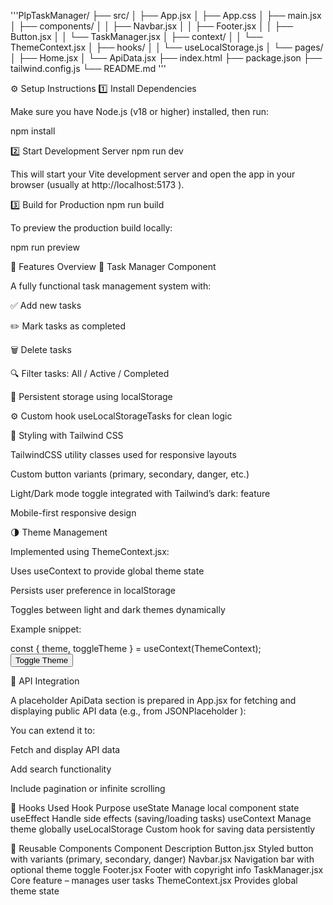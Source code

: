 
'''PlpTaskManager/
├── src/
│   ├── App.jsx
│   ├── App.css
│   ├── main.jsx
│   ├── components/
│   │   ├── Navbar.jsx
│   │   ├── Footer.jsx
│   │   ├── Button.jsx
│   │   └── TaskManager.jsx
│   ├── context/
│   │   └── ThemeContext.jsx
│   ├── hooks/
│   │   └── useLocalStorage.js
│   └── pages/
│       ├── Home.jsx
│       └── ApiData.jsx
├── index.html
├── package.json
├── tailwind.config.js
└── README.md
'''


⚙️ Setup Instructions
1️⃣ Install Dependencies

Make sure you have Node.js (v18 or higher) installed, then run:

npm install

2️⃣ Start Development Server
npm run dev


This will start your Vite development server and open the app in your browser (usually at http://localhost:5173
).

3️⃣ Build for Production
npm run build


To preview the production build locally:

npm run preview

🧩 Features Overview
🧠 Task Manager Component

A fully functional task management system with:

✅ Add new tasks

✏️ Mark tasks as completed

🗑️ Delete tasks

🔍 Filter tasks: All / Active / Completed

💾 Persistent storage using localStorage

⚙️ Custom hook useLocalStorageTasks for clean logic

🎨 Styling with Tailwind CSS

TailwindCSS utility classes used for responsive layouts

Custom button variants (primary, secondary, danger, etc.)

Light/Dark mode toggle integrated with Tailwind’s dark: feature

Mobile-first responsive design

🌗 Theme Management

Implemented using ThemeContext.jsx:

Uses useContext to provide global theme state

Persists user preference in localStorage

Toggles between light and dark themes dynamically

Example snippet:

const { theme, toggleTheme } = useContext(ThemeContext);
<Button onClick={toggleTheme}>Toggle Theme</Button>

🔗 API Integration

A placeholder ApiData section is prepared in App.jsx for fetching and displaying public API data (e.g., from JSONPlaceholder
):

You can extend it to:

Fetch and display API data

Add search functionality

Include pagination or infinite scrolling

🧪 Hooks Used
Hook	Purpose
useState	Manage local component state
useEffect	Handle side effects (saving/loading tasks)
useContext	Manage theme globally
useLocalStorage	Custom hook for saving data persistently

🧱 Reusable Components
Component	Description
Button.jsx	Styled button with variants (primary, secondary, danger)
Navbar.jsx	Navigation bar with optional theme toggle
Footer.jsx	Footer with copyright info
TaskManager.jsx	Core feature – manages user tasks
ThemeContext.jsx	Provides global theme state

